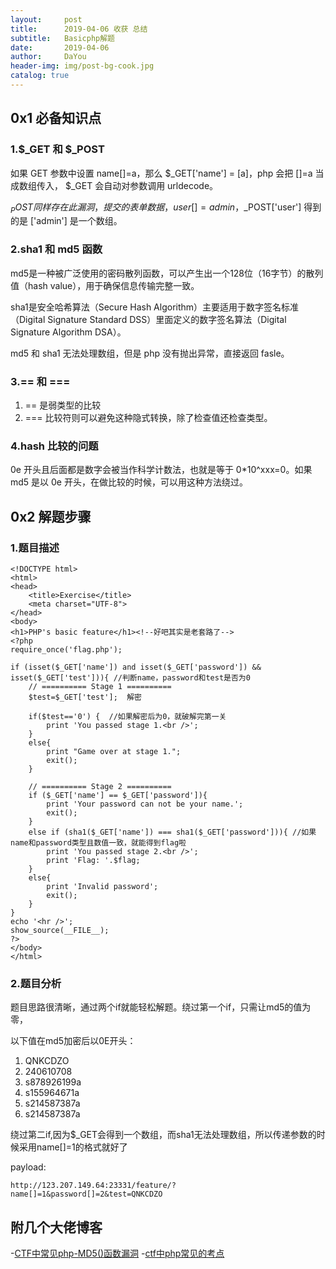 ```yaml
---
layout:     post
title:      2019-04-06 收获 总结
subtitle:   Basicphp解题
date:       2019-04-06
author:     DaYou
header-img: img/post-bg-cook.jpg
catalog: true
---
```



## 0x1 必备知识点

### 1.$_GET 和 $_POST
如果 GET 参数中设置 name[]=a，那么 $_GET['name'] = [a]，php 会把 []=a 当成数组传入， $_GET 会自动对参数调用 urldecode。

$_POST 同样存在此漏洞，提交的表单数据，user[]=admin，$_POST['user'] 得到的是 ['admin'] 是一个数组。

### 2.sha1 和 md5 函数
md5是一种被广泛使用的密码散列函数，可以产生出一个128位（16字节）的散列值（hash value），用于确保信息传输完整一致。

sha1是安全哈希算法（Secure Hash Algorithm）主要适用于数字签名标准 （Digital Signature Standard DSS）里面定义的数字签名算法（Digital Signature Algorithm DSA）。

md5 和 sha1 无法处理数组，但是 php 没有抛出异常，直接返回 fasle。

### 3.== 和 ===
1. == 是弱类型的比较
2. === 比较符则可以避免这种隐式转换，除了检查值还检查类型。

### 4.hash 比较的问题
0e 开头且后面都是数字会被当作科学计数法，也就是等于 0*10^xxx=0。如果 md5 是以 0e 开头，在做比较的时候，可以用这种方法绕过。

## 0x2 解题步骤
### 1.题目描述
```
<!DOCTYPE html> 
<html> 
<head> 
    <title>Exercise</title> 
    <meta charset="UTF-8"> 
</head> 
<body> 
<h1>PHP's basic feature</h1><!--好吧其实是老套路了--> 
<?php 
require_once('flag.php'); 

if (isset($_GET['name']) and isset($_GET['password']) && isset($_GET['test'])){ //判断name，password和test是否为0
    // ========== Stage 1 ==========  
    $test=$_GET['test'];  解密

    if($test=='0') {  //如果解密后为0，就破解完第一关
        print 'You passed stage 1.<br />'; 
    } 
    else{ 
        print "Game over at stage 1.";  
        exit(); 
    } 

    // ========== Stage 2 ==========  
    if ($_GET['name'] == $_GET['password']){ 
        print 'Your password can not be your name.'; 
        exit(); 
    } 
    else if (sha1($_GET['name']) === sha1($_GET['password'])){ //如果name和password类型且数值一致，就能得到flag啦
        print 'You passed stage 2.<br />'; 
        print 'Flag: '.$flag; 
    } 
    else{ 
        print 'Invalid password'; 
        exit(); 
    } 
} 
echo '<hr />'; 
show_source(__FILE__); 
?> 
</body> 
</html>
```
### 2.题目分析
题目思路很清晰，通过两个if就能轻松解题。绕过第一个if，只需让md5的值为零，

以下值在md5加密后以0E开头：
1. QNKCDZO
2. 240610708
3. s878926199a
4. s155964671a
5. s214587387a
6. s214587387a

绕过第二if,因为$_GET会得到一个数组，而sha1无法处理数组，所以传递参数的时候采用name[]=1的格式就好了

payload:
```
http://123.207.149.64:23331/feature/?name[]=1&password[]=2&test=QNKCDZO
```
## 附几个大佬博客
-[CTF中常见php-MD5()函数漏洞](https://blog.csdn.net/qq_19980431/article/details/83018232)
-[ctf中php常见的考点](https://blog.csdn.net/he_and/article/details/78461896)